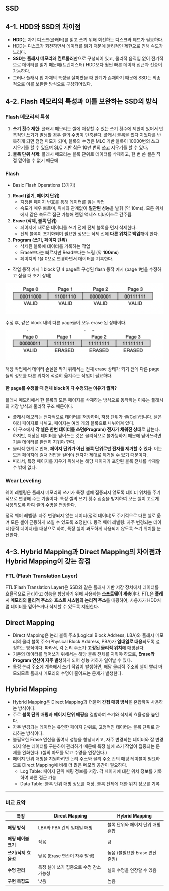 ## SSD

## 4-1. HDD와 SSD의 차이점

- **HDD**는 자기 디스크(플래터)를 읽고 쓰기 위해 회전하는 디스크와 헤드가 필요하다.
- HDD는 디스크가 회전하면서 데이터를 읽기 때문에 물리적인 제한으로 인해 속도가 느리다.
- **SSD**는 **플래시 메모리**와 **컨트롤러**만으로 구성되어 있고, 물리적 움직임 없이 전기적으로 데이터를 읽기 때문에(트랜지스터) HDD보다 훨씬 빠른 데이터 접근과 전송이 가능하다.
- 그러나 플래시 칩 자체의 특성을 살펴봤을 때 한계가 존재하기 때문에 SSD는 최종적으로 이를 보완한 방식으로 구성되어있다.

## 4-2. Flash 메모리의 특성과 이를 보완하는 SSD의 방식

### **Flash 메모리의 특성**

1. **쓰기 횟수 제한**: 플래시 메모리는 셀에 저장할 수 있는 쓰기 횟수에 제한이 있어서 반복적인 쓰기가 발생할 경우 셀의 수명이 단축된다. 플래시 블록을 썼다 지웠다를 반복하게 되면 점점 마모가 되며, 블록의 수명은 MLC 기반 블록이 10000번의 쓰고 지우기를 할 수 있으며 SLC 기반 칩은 10만 번의 쓰고 지우기를 할 수 있다.
2. **블록 단위 삭제**: 플래시 메모리는 블록 단위로 데이터를 삭제하고, 한 번 쓴 셀은 직접 덮어쓸 수 없기 때문에

### Flash

- Basic Flash Operations (3가지)

1. **Read (읽기, 페이지 단위)**
   - 지정된 페이지 번호를 통해 데이터를 읽는 작업
   - 속도가 매우 빠르며, 위치와 관계없이 **일관된 성능**을 발휘 (약 10ms), 모든 위치에서 같은 속도로 접근 가능해 랜덤 액세스 디바이스로 간주됨.
2. **Erase (삭제, 블록 단위)**
   - 페이지에 새로운 데이터를 쓰기 전에 전체 블록을 먼저 삭제한다.
   - 전체 블록이 초기화되며 필요한 정보는 삭제 전에 **다른 위치로 백업**해야 한다.
3. **Program (쓰기, 페이지 단위)**
   - 삭제된 블록에 데이터를 기록하는 작업
   - Erase보다는 빠르지만 Read보다는 느림 (약 **100ms**)
   - 페이지의 1을 0으로 변경하면서 데이터를 기록한다.

- 작업 동작 예시
  1 block 당 4 page로 구성된 flash 동작 예시 (page 1번을 수정하고 싶을 때 초기 상태)

![80-20.png](img/flash_1.png)

수정 후, 같은 block 내의 다른 page들이 모두 erase 된 상태이다.

![80-20.png](img/flash_2.png)

해당 작업에서 데이터 손실을 막기 위해서는 전체 erase 상태가 되기 전에 다른 page 들의 정보를 다른 위치에 적절히 옮겨주는 작업이 필요하다.

#### 한 page를 수정할 때 전체 block이 다 수정되는 이유가 뭘까?

플래시 메모리에서 한 블록의 모든 페이지를 삭제하는 방식으로 동작하는 이유는 플래시의 저장 방식과 물리적 구조 때문이다.

- 플래시 메모리는 전자적으로 데이터를 저장하며, 저장 단위가 셀(Cell)입니다. 셀은 여러 페이지로 나뉘고, 페이지는 여러 개의 블록으로 나뉘어져 있다.
- 이 구조에서 **각 셀은 한번 데이터를 쓰면(Program) 전자가 채워진 상태**로 남는다. 하지만, 저장된 데이터를 덮어쓰는 것은 물리적으로 불가능하기 때문에 덮어쓰려면 기존 데이터를 완전히 지워야 한다.
- 물리적 한계로 인해, **페이지 단위가 아닌 블록 단위로만 전자를 제거할 수 있다**. 이는 모든 페이지에 걸쳐 전압을 걸어야 전자가 제대로 제거될 수 있기 때문이다.
- 따라서, 특정 페이지를 지우기 위해서는 해당 페이지가 포함된 블록 전체를 삭제할 수 밖에 없다.

### Wear Leveling

웨어 레벨링은 플래시 메모리의 쓰기가 특정 셀에 집중되지 않도록 데이터 위치를 주기적으로 변경해 주는 기술이다.
특정 셀의 쓰기 횟수 집중을 방지하여 모든 셀이 고르게 사용되도록 하여 셀의 수명을 연장한다.

정적 웨어 레벨링: 자주 변경되지 않는 데이터(정적 데이터)도 주기적으로 다른 셀로 옮겨 모든 셀이 균등하게 쓰일 수 있도록 조정한다.
동적 웨어 레벨링: 자주 변경되는 데이터(동적 데이터)를 대상으로 하여, 특정 셀이 과도하게 사용되지 않도록 쓰기 위치를 분산한다.

## 4-3. Hybrid Mapping과 Direct Mapping의 차이점과 Hybrid Mapping이 갖는 장점

### FTL (Flash Translation Layer)

FTL(Flash Translation Layer)은 SSD와 같은 플래시 기반 저장 장치에서 데이터를 효율적으로 관리하고 성능을 향상하기 위해 사용하는 **소프트웨어 계층**이다.
FTL은 **플래시 메모리의 물리적 주소**와 **호스트 시스템의 논리적 주소**를 매핑하여, 사용자가 HDD처럼 데이터를 덮어쓰거나 삭제할 수 있도록 지원한다.

## Direct Mapping

- Direct Mapping은 논리 블록 주소(Logical Block Address, LBA)와 플래시 메모리의 물리 블록 주소(Physical Block Address, PBA)가 **일대일로 대응**되도록 설정하는 방식이다. 따라서, 각 논리 주소가 **고정된 물리적 위치**에 매핑된다.
- 기존의 데이터를 덮어쓰기 위해서는 해당 블록 전체를 지워야 하므로, **Erase와 Program 연산이 자주 발생**하게 되어 성능 저하가 일어날 수 있다.
- 특정 논리 주소에 계속해서 쓰기 작업이 발생하면, 해당 물리적 주소의 셀이 빨리 마모되므로 플래시 메모리의 수명이 줄어드는 문제가 발생한다.

## Hybrid Mapping

- Hybrid Mapping은 Direct Mapping과 더불어 **간접 매핑 방식**을 혼합하여 사용하는 방식이다.
- 주로 **블록 단위 매핑**과 **페이지 단위 매핑**을 결합하여 쓰기와 삭제의 효율성을 높인다.
- 자주 변경되는 데이터는 유연한 페이지 단위로, 고정적인 데이터는 블록 단위로 관리하는 방식이다.
- 불필요한 Erase 연산을 줄여서 성능을 향상시키고, 자주 변경되는 데이터와 잘 변경되지 않는 데이터를 구분하여 관리하기 때문에 특정 셀에 쓰기 작업이 집중되는 문제를 완화한다. (셀의 마모를 막고 수명을 연장한다.)
- 페이지 단위 매핑을 지원하려면 논리 주소와 물리 주소 간의 매핑 테이블이 필요하므로 Direct Mapping에 비해 더 많은 메모리 공간이 필요하다.
  - Log Table: 페이지 단위 매핑 정보를 저장. 각 페이지에 대한 위치 정보를 기록하여 빠른 접근 가능
  - Data Table: 블록 단위 매핑 정보를 저장. 블록 전체에 대한 위치 정보를 기록

------

### 비교 요약

| 특징                 | Direct Mapping                           | Hybrid Mapping                    |
| -------------------- | ---------------------------------------- | --------------------------------- |
| **매핑 방식**        | LBA와 PBA 간의 일대일 매핑               | 블록 단위와 페이지 단위 매핑 혼합 |
| **매핑 테이블 크기** | 작음                                     | 큼                                |
| **쓰기/삭제 효율성** | 낮음 (Erase 연산이 자주 발생)            | 높음 (불필요한 Erase 연산 줄임)   |
| **수명 관리**        | 특정 셀에 쓰기 집중으로 수명 감소 가능성 | 셀의 수명을 연장할 수 있음        |
| **구현 복잡도**      | 낮음                                     | 높음                              |